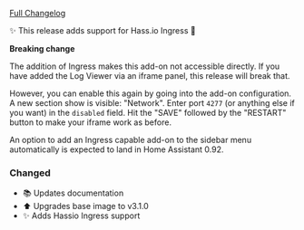 [Full Changelog][changelog]

✨ This release adds support for Hass.io Ingress 🎉 

**Breaking change**

The addition of Ingress makes this add-on not accessible directly. If you have added the Log Viewer via an iframe panel, this release will break that.

However, you can enable this again by going into the add-on configuration. A new section show is visible: "Network". Enter port `4277` (or anything else if you want) in the `disabled` field. Hit the "SAVE" followed by the "RESTART" button to make your iframe work as before.

An option to add an Ingress capable add-on to the sidebar menu automatically is expected to land in Home Assistant 0.92.

### Changed

- :books: Updates documentation
- :arrow_up: Upgrades base image to v3.1.0
- :sparkles: Adds Hassio Ingress support

[changelog]: https://github.com/hassio-addons/addon-log-viewer/compare/v0.4.1...v0.5.0
